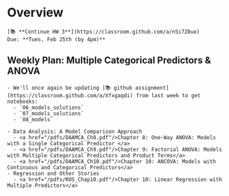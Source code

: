 # Overview
```{admonition} HW 3
[📚 **Continue HW 3**](https://classroom.github.com/a/n5i7Z8uo)  
Due: **Tues, Feb 25th (by 4pm)**   
```

## Weekly Plan: Multiple Categorical Predictors & ANOVA
```{topic} [Monday Feb 24th](/lectures/wk8/1.md) 
- We'll once again be updating [📚 github assignment](https://classroom.github.com/a/Xfxgaqdi) from last week to get notebooks:
  - `06_models_solutions` 
  - `07_models_solutions` 
  - `08_models`
```

<!-- ```{topic} Tuesday Feb 25th 
- Update your [📚 HW 3 repo]() to get the solutions notebook that we'll walk through together
- Slides: Violations
```

```{topic} [Wednesday Feb 26th](/LMMs)
- Introduction to Linear Mixed Models (slides)
- Then we'll update our [📚 github assignment](https://classroom.github.com/a/Xfxgaqdi) from yesterday/last-week to get notebooks:
  - `08_models_solutions` 
``` -->

```{topic} Readings (Monday & Tuesday's materials)
- Data Analysis: A Model Comparison Approach
  - <a href="/pdfs/DAAMCA_Ch8.pdf"/>Chapter 8: One-Way ANOVA: Models with a Single Categorical Predictor </a>
  - <a href="/pdfs/DAAMCA_Ch9.pdf"/>Chapter 9: Factorial ANOVA: Models with Multiple Categorical Predictors and Product Terms</a>
  - <a href="/pdfs/DAAMCA_Ch10.pdf"/>Chapter 10: ANCOVA: Models with Continuous and Categorical Predictors</a>
- Regression and Other Stories
  - <a href="/pdfs/ROS_Chap10.pdf"/>Chapter 10: Linear Regression with Multiple Predictors</a>  
```

<!-- ```{topic} Readings (Tuesday & Wednesday's materials)
- Data Analysis: A Model Comparison Approach
  - <a href="/pdfs/DAAMCA_Ch13.pdf"/>Chapter 13: Outliers and Ill-Mannered Error</a>  
  - <a href="/pdfs/DAAMCA_Ch12.pdf"/>Chapter 12: Incorporating Continuous Predictors with Non-independent Data</a>  
- Regression and Other Stories
  - <a href="/pdfs/ROS_Chap11.pdf"/>Chapter 11: Assumptions, Diagnostics, and Model Evaluation</a>  
  - <a href="/pdfs/ROS_Chap12.pdf"/>Chapter 12: Transformations and Regression</a>  
``` -->